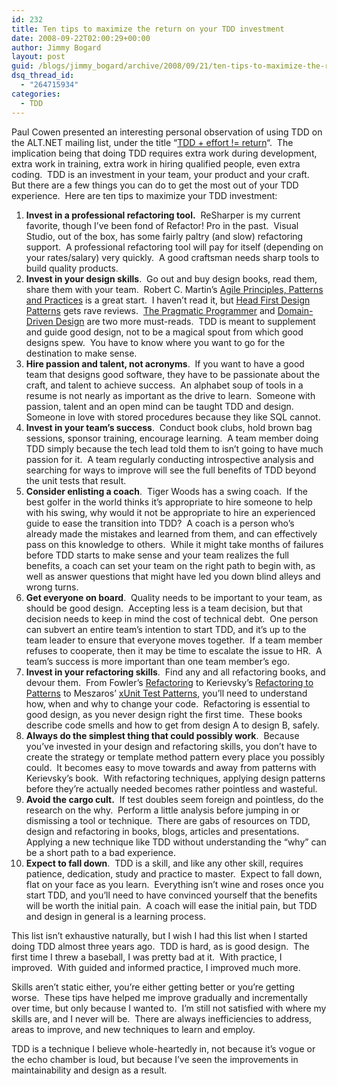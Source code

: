 ```yaml
---
id: 232
title: Ten tips to maximize the return on your TDD investment
date: 2008-09-22T02:00:29+00:00
author: Jimmy Bogard
layout: post
guid: /blogs/jimmy_bogard/archive/2008/09/21/ten-tips-to-maximize-the-return-on-your-tdd-investment.aspx
dsq_thread_id:
  - "264715934"
categories:
  - TDD
---
```

Paul Cowen presented an interesting personal observation of using TDD on the ALT.NET mailing list, under the title &#8220;[TDD + effort != return](http://tech.groups.yahoo.com/group/altdotnet/message/15301)&#8220;.&nbsp; The implication being that doing TDD requires extra work during development, extra work in training, extra work in hiring qualified people, even extra coding.&nbsp; TDD is an investment in your team, your product and your craft.&nbsp; But there are a few things you can do to get the most out of your TDD experience.&nbsp; Here are ten tips to maximize your TDD investment:

  1. **Invest in a professional refactoring tool.**&nbsp; ReSharper is my current favorite, though I&#8217;ve been fond of Refactor! Pro in the past.&nbsp; Visual Studio, out of the box, has some fairly paltry (and slow) refactoring support.&nbsp; A professional refactoring tool will pay for itself (depending on your rates/salary) very quickly.&nbsp; A good craftsman needs sharp tools to build quality products.
  2. **Invest in your design skills**.&nbsp; Go out and buy design books, read them, share them with your team.&nbsp; Robert C. Martin&#8217;s [Agile Principles, Patterns and Practices](http://www.amazon.com/Principles-Patterns-Practices-Robert-Martin/dp/0131857258/) is a great start.&nbsp; I haven&#8217;t read it, but [Head First Design Patterns](http://www.amazon.com/Head-First-Design-Patterns/dp/0596007124/) gets rave reviews.&nbsp; [The Pragmatic Programmer](http://www.amazon.com/Pragmatic-Programmer-Journeyman-Master/dp/020161622X/) and [Domain-Driven Design](http://www.amazon.com/Domain-Driven-Design-Tackling-Complexity-Software/dp/0321125215/) are two more must-reads.&nbsp; TDD is meant to supplement and guide good design, not to be a magical spout from which good designs spew.&nbsp; You have to know where you want to go for the destination to make sense.
  3. **Hire passion and talent, not acronyms**.&nbsp; If you want to have a good team that designs good software, they have to be passionate about the craft, and talent to achieve success.&nbsp; An alphabet soup of tools in a resume is not nearly as important as the drive to learn.&nbsp; Someone with passion, talent and an open mind can be taught TDD and design.&nbsp; Someone in love with stored procedures because they like SQL cannot.
  4. **Invest in your team&#8217;s success**.&nbsp; Conduct book clubs, hold brown bag sessions, sponsor training, encourage learning.&nbsp; A team member doing TDD simply because the tech lead told them to isn&#8217;t going to have much passion for it.&nbsp; A team regularly conducting introspective analysis and searching for ways to improve will see the full benefits of TDD beyond the unit tests that result.
  5. **Consider enlisting a coach**.&nbsp; Tiger Woods has a swing coach.&nbsp; If the best golfer in the world thinks it&#8217;s appropriate to hire someone to help with his swing, why would it not be appropriate to hire an experienced guide to ease the transition into TDD?&nbsp; A coach is a person who&#8217;s already made the mistakes and learned from them, and can effectively pass on this knowledge to others.&nbsp; While it might take months of failures before TDD starts to make sense and your team realizes the full benefits, a coach can set your team on the right path to begin with, as well as answer questions that might have led you down blind alleys and wrong turns.
  6. **Get everyone on board**.&nbsp; Quality needs to be important to your team, as should be good design.&nbsp; Accepting less is a team decision, but that decision needs to keep in mind the cost of technical debt.&nbsp; One person can subvert an entire team&#8217;s intention to start TDD, and it&#8217;s up to the team leader to ensure that everyone moves together.&nbsp; If a team member refuses to cooperate, then it may be time to escalate the issue to HR.&nbsp; A team&#8217;s success is more important than one team member&#8217;s ego.
  7. **Invest in your refactoring skills**.&nbsp; Find any and all refactoring books, and devour them.&nbsp; From Fowler&#8217;s [Refactoring](http://www.amazon.com/Refactoring-Improving-Existing-Addison-Wesley-Technology/dp/0201485672) to Kerievsky&#8217;s [Refactoring to Patterns](http://www.amazon.com/Refactoring-Patterns-Addison-Wesley-Signature-Kerievsky/dp/0321213351) to Meszaros&#8217; [xUnit Test Patterns](http://www.amazon.com/xUnit-Test-Patterns-Refactoring-Addison-Wesley/dp/0131495054), you&#8217;ll need to understand how, when and why to change your code.&nbsp; Refactoring is essential to good design, as you never design right the first time.&nbsp; These books describe code smells and how to get from design A to design B, safely.
  8. **Always do the simplest thing that could possibly work**.&nbsp; Because you&#8217;ve invested in your design and refactoring skills, you don&#8217;t have to create the strategy or template method pattern every place you possibly could.&nbsp; It becomes easy to move towards and away from patterns with Kerievsky&#8217;s book.&nbsp; With refactoring techniques, applying design patterns before they&#8217;re actually needed becomes rather pointless and wasteful.
  9. **Avoid the cargo cult.**&nbsp; If test doubles seem foreign and pointless, do the research on the why.&nbsp; Perform a little analysis before jumping in or dismissing a tool or technique.&nbsp; There are gabs of resources on TDD, design and refactoring in books, blogs, articles and presentations.&nbsp; Applying a new technique like TDD without understanding the &#8220;why&#8221; can be a short path to a bad experience.
 10. **Expect to fall down**.&nbsp; TDD is a skill, and like any other skill, requires patience, dedication, study and practice to master.&nbsp; Expect to fall down, flat on your face as you learn.&nbsp; Everything isn&#8217;t wine and roses once you start TDD, and you&#8217;ll need to have convinced yourself that the benefits will be worth the initial pain.&nbsp; A coach will ease the initial pain, but TDD and design in general is a learning process.

This list isn&#8217;t exhaustive naturally, but I wish I had this list when I started doing TDD almost three years ago.&nbsp; TDD is hard, as is good design.&nbsp; The first time I threw a baseball, I was pretty bad at it.&nbsp; With practice, I improved.&nbsp; With guided and informed practice, I improved much more.

Skills aren&#8217;t static either, you&#8217;re either getting better or you&#8217;re getting worse.&nbsp; These tips have helped me improve gradually and incrementally over time, but only because I wanted to.&nbsp; I&#8217;m still not satisfied with where my skills are, and I never will be.&nbsp; There are always inefficiencies to address, areas to improve, and new techniques to learn and employ.

TDD is a technique I believe whole-heartedly in, not because it&#8217;s vogue or the echo chamber is loud, but because I&#8217;ve seen the improvements in maintainability and design as a result.